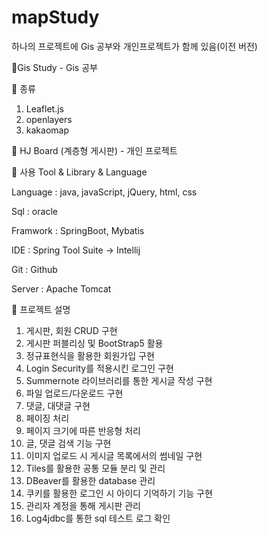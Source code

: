 # mapStudy
하나의 프로젝트에 Gis 공부와 개인프로젝트가 함께 있음(이전 버전)

🔶Gis Study - Gis 공부

🔷 종류
1. Leaflet.js
2. openlayers
3. kakaomap




🔶 HJ Board (계층형 게시판) - 개인 프로젝트

🔷 사용 Tool & Library & Language

Language : java, javaScript, jQuery, html, css

Sql : oracle

Framwork : SpringBoot, Mybatis

IDE : Spring Tool Suite -> Intellij

Git : Github

Server : Apache Tomcat

🔷 프로젝트 설명
1. 게시판, 회원 CRUD 구현
2. 게시판 퍼블리싱 및 BootStrap5 활용
3. 정규표현식을 활용한 회원가입 구현
4. Login Security를 적용시킨 로그인 구현
5. Summernote 라이브러리를 통한 게시글 작성 구현
6. 파일 업로드/다운로드 구현
7. 댓글, 대댓글 구현
8. 페이징 처리
9. 페이지 크기에 따른 반응형 처리
10. 글, 댓글 검색 기능 구현
11. 이미지 업로드 시 게시글 목록에서의 썸네일 구현
12. Tiles를 활용한 공통 모듈 분리 및 관리
13. DBeaver를 활용한 database 관리
14. 쿠키를 활용한 로그인 시 아이디 기억하기 기능 구현
15. 관리자 계정을 통해 게시판 관리
16. Log4jdbc를 통한 sql 테스트 로그 확인

